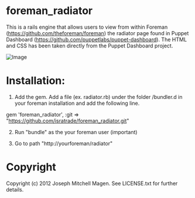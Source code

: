 # foreman_radiator

This is a rails engine that allows users to view from within Foreman (https://github.com/theforeman/foreman) the radiator page found in Puppet Dashboard (https://github.com/puppetlabs/puppet-dashboard). The HTML and CSS has been taken directly from the Puppet Dashboard project.

![Image](https://raw.github.com/isratrade/foreman_radiator/master/screenshot_radiator.jpg)

# Installation:

1) Add the gem. Add a file (ex. radiator.rb) under the folder /bundler.d in your foreman installation and add the following line.

gem 'foreman_radiator', :git => "https://github.com/isratrade/foreman_radiator.git"

2) Run "bundle" as the your foreman user (important)

3) Go to path "http://yourforeman/radiator"


# Copyright

Copyright (c) 2012 Joseph Mitchell Magen. See LICENSE.txt for
further details.

